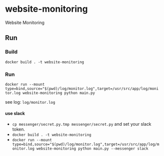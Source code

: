 # website-monitoring
Website Monitoring

## Run

### Build
`docker build . -t website-monitoring`

### Run
`docker run --mount type=bind,source="$(pwd)/log/monitor.log",target=/usr/src/app/log/monitor.log website-monitoring python main.py`

see log: `log/monitor.log`

#### use slack
- `cp messenger/secret.py.tmp messenger/secret.py` and set your slack token.
- `docker build . -t website-monitoring`
- `docker run --mount type=bind,source="$(pwd)/log/monitor.log",target=/usr/src/app/log/monitor.log website-monitoring python main.py --messenger slack`
